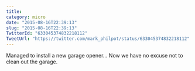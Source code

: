 ```yaml
---
title: 
category: micro
date: "2015-08-16T22:39:13"
slug: "2015-08-16T22:39:13"
TwitterId: "633045374832218112"
TweetUrl: "https://twitter.com/mark_philpot/status/633045374832218112"
---
```


Managed to install a new garage opener... Now we have no excuse not to clean out
the garage.

